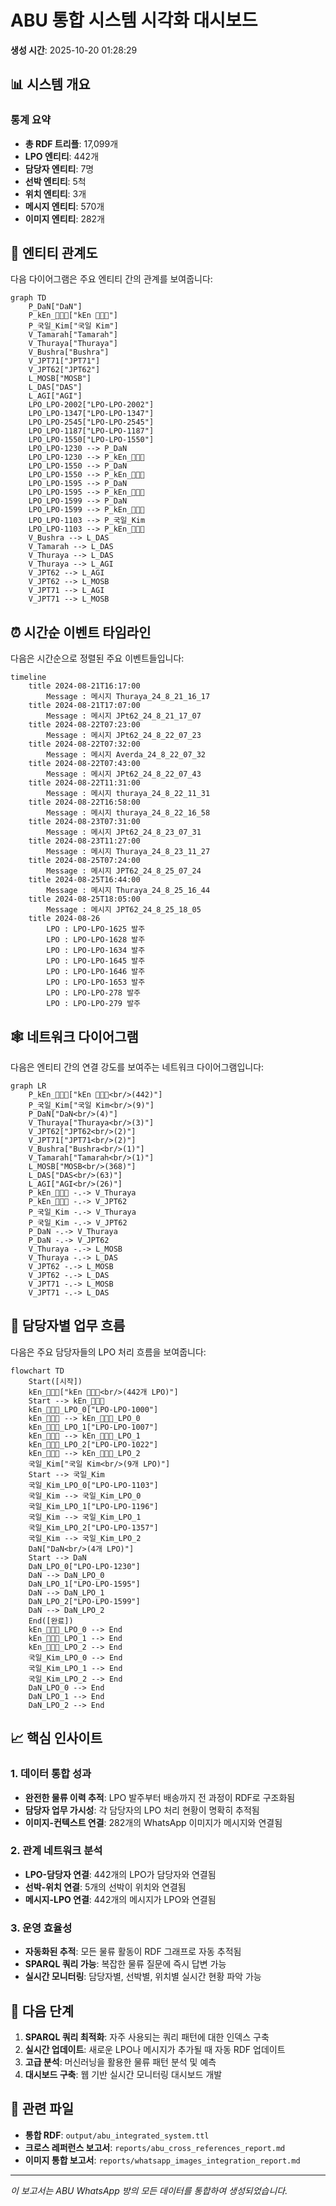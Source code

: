 # ABU 통합 시스템 시각화 대시보드

**생성 시간**: 2025-10-20 01:28:29

## 📊 시스템 개요

### 통계 요약
- **총 RDF 트리플**: 17,099개
- **LPO 엔티티**: 442개
- **담당자 엔티티**: 7명
- **선박 엔티티**: 5척
- **위치 엔티티**: 3개
- **메시지 엔티티**: 570개
- **이미지 엔티티**: 282개

## 🔗 엔티티 관계도

다음 다이어그램은 주요 엔티티 간의 관계를 보여줍니다:

```mermaid
graph TD
    P_DaN["DaN"]
    P_kEn_🏄🏻🌊["kEn 🏄🏻🌊"]
    P_국일_Kim["국일 Kim"]
    V_Tamarah["Tamarah"]
    V_Thuraya["Thuraya"]
    V_Bushra["Bushra"]
    V_JPT71["JPT71"]
    V_JPT62["JPT62"]
    L_MOSB["MOSB"]
    L_DAS["DAS"]
    L_AGI["AGI"]
    LPO_LPO-2002["LPO-LPO-2002"]
    LPO_LPO-1347["LPO-LPO-1347"]
    LPO_LPO-2545["LPO-LPO-2545"]
    LPO_LPO-1187["LPO-LPO-1187"]
    LPO_LPO-1550["LPO-LPO-1550"]
    LPO_LPO-1230 --> P_DaN
    LPO_LPO-1230 --> P_kEn_🏄🏻🌊
    LPO_LPO-1550 --> P_DaN
    LPO_LPO-1550 --> P_kEn_🏄🏻🌊
    LPO_LPO-1595 --> P_DaN
    LPO_LPO-1595 --> P_kEn_🏄🏻🌊
    LPO_LPO-1599 --> P_DaN
    LPO_LPO-1599 --> P_kEn_🏄🏻🌊
    LPO_LPO-1103 --> P_국일_Kim
    LPO_LPO-1103 --> P_kEn_🏄🏻🌊
    V_Bushra --> L_DAS
    V_Tamarah --> L_DAS
    V_Thuraya --> L_DAS
    V_Thuraya --> L_AGI
    V_JPT62 --> L_AGI
    V_JPT62 --> L_MOSB
    V_JPT71 --> L_AGI
    V_JPT71 --> L_MOSB
```

## ⏰ 시간순 이벤트 타임라인

다음은 시간순으로 정렬된 주요 이벤트들입니다:

```mermaid
timeline
    title 2024-08-21T16:17:00
        Message : 메시지 Thuraya_24_8_21_16_17
    title 2024-08-21T17:07:00
        Message : 메시지 JPt62_24_8_21_17_07
    title 2024-08-22T07:23:00
        Message : 메시지 JPt62_24_8_22_07_23
    title 2024-08-22T07:32:00
        Message : 메시지 Averda_24_8_22_07_32
    title 2024-08-22T07:43:00
        Message : 메시지 JPt62_24_8_22_07_43
    title 2024-08-22T11:31:00
        Message : 메시지 thuraya_24_8_22_11_31
    title 2024-08-22T16:58:00
        Message : 메시지 thuraya_24_8_22_16_58
    title 2024-08-23T07:31:00
        Message : 메시지 JPt62_24_8_23_07_31
    title 2024-08-23T11:27:00
        Message : 메시지 Thuraya_24_8_23_11_27
    title 2024-08-25T07:24:00
        Message : 메시지 JPT62_24_8_25_07_24
    title 2024-08-25T16:44:00
        Message : 메시지 Thuraya_24_8_25_16_44
    title 2024-08-25T18:05:00
        Message : 메시지 JPT62_24_8_25_18_05
    title 2024-08-26
        LPO : LPO-LPO-1625 발주
        LPO : LPO-LPO-1628 발주
        LPO : LPO-LPO-1634 발주
        LPO : LPO-LPO-1645 발주
        LPO : LPO-LPO-1646 발주
        LPO : LPO-LPO-1653 발주
        LPO : LPO-LPO-278 발주
        LPO : LPO-LPO-279 발주
```

## 🕸️ 네트워크 다이어그램

다음은 엔티티 간의 연결 강도를 보여주는 네트워크 다이어그램입니다:

```mermaid
graph LR
    P_kEn_🏄🏻🌊["kEn 🏄🏻🌊<br/>(442)"]
    P_국일_Kim["국일 Kim<br/>(9)"]
    P_DaN["DaN<br/>(4)"]
    V_Thuraya["Thuraya<br/>(3)"]
    V_JPT62["JPT62<br/>(2)"]
    V_JPT71["JPT71<br/>(2)"]
    V_Bushra["Bushra<br/>(1)"]
    V_Tamarah["Tamarah<br/>(1)"]
    L_MOSB["MOSB<br/>(368)"]
    L_DAS["DAS<br/>(63)"]
    L_AGI["AGI<br/>(26)"]
    P_kEn_🏄🏻🌊 -.-> V_Thuraya
    P_kEn_🏄🏻🌊 -.-> V_JPT62
    P_국일_Kim -.-> V_Thuraya
    P_국일_Kim -.-> V_JPT62
    P_DaN -.-> V_Thuraya
    P_DaN -.-> V_JPT62
    V_Thuraya -.-> L_MOSB
    V_Thuraya -.-> L_DAS
    V_JPT62 -.-> L_MOSB
    V_JPT62 -.-> L_DAS
    V_JPT71 -.-> L_MOSB
    V_JPT71 -.-> L_DAS
```

## 👥 담당자별 업무 흐름

다음은 주요 담당자들의 LPO 처리 흐름을 보여줍니다:

```mermaid
flowchart TD
    Start([시작])
    kEn_🏄🏻🌊["kEn 🏄🏻🌊<br/>(442개 LPO)"]
    Start --> kEn_🏄🏻🌊
    kEn_🏄🏻🌊_LPO_0["LPO-LPO-1000"]
    kEn_🏄🏻🌊 --> kEn_🏄🏻🌊_LPO_0
    kEn_🏄🏻🌊_LPO_1["LPO-LPO-1007"]
    kEn_🏄🏻🌊 --> kEn_🏄🏻🌊_LPO_1
    kEn_🏄🏻🌊_LPO_2["LPO-LPO-1022"]
    kEn_🏄🏻🌊 --> kEn_🏄🏻🌊_LPO_2
    국일_Kim["국일 Kim<br/>(9개 LPO)"]
    Start --> 국일_Kim
    국일_Kim_LPO_0["LPO-LPO-1103"]
    국일_Kim --> 국일_Kim_LPO_0
    국일_Kim_LPO_1["LPO-LPO-1196"]
    국일_Kim --> 국일_Kim_LPO_1
    국일_Kim_LPO_2["LPO-LPO-1357"]
    국일_Kim --> 국일_Kim_LPO_2
    DaN["DaN<br/>(4개 LPO)"]
    Start --> DaN
    DaN_LPO_0["LPO-LPO-1230"]
    DaN --> DaN_LPO_0
    DaN_LPO_1["LPO-LPO-1595"]
    DaN --> DaN_LPO_1
    DaN_LPO_2["LPO-LPO-1599"]
    DaN --> DaN_LPO_2
    End([완료])
    kEn_🏄🏻🌊_LPO_0 --> End
    kEn_🏄🏻🌊_LPO_1 --> End
    kEn_🏄🏻🌊_LPO_2 --> End
    국일_Kim_LPO_0 --> End
    국일_Kim_LPO_1 --> End
    국일_Kim_LPO_2 --> End
    DaN_LPO_0 --> End
    DaN_LPO_1 --> End
    DaN_LPO_2 --> End
```

## 📈 핵심 인사이트

### 1. 데이터 통합 성과
- **완전한 물류 이력 추적**: LPO 발주부터 배송까지 전 과정이 RDF로 구조화됨
- **담당자 업무 가시성**: 각 담당자의 LPO 처리 현황이 명확히 추적됨
- **이미지-컨텍스트 연결**: 282개의 WhatsApp 이미지가 메시지와 연결됨

### 2. 관계 네트워크 분석
- **LPO-담당자 연결**: 442개의 LPO가 담당자와 연결됨
- **선박-위치 연결**: 5개의 선박이 위치와 연결됨
- **메시지-LPO 연결**: 442개의 메시지가 LPO와 연결됨

### 3. 운영 효율성
- **자동화된 추적**: 모든 물류 활동이 RDF 그래프로 자동 추적됨
- **SPARQL 쿼리 가능**: 복잡한 물류 질문에 즉시 답변 가능
- **실시간 모니터링**: 담당자별, 선박별, 위치별 실시간 현황 파악 가능

## 🚀 다음 단계

1. **SPARQL 쿼리 최적화**: 자주 사용되는 쿼리 패턴에 대한 인덱스 구축
2. **실시간 업데이트**: 새로운 LPO나 메시지가 추가될 때 자동 RDF 업데이트
3. **고급 분석**: 머신러닝을 활용한 물류 패턴 분석 및 예측
4. **대시보드 구축**: 웹 기반 실시간 모니터링 대시보드 개발

## 📁 관련 파일

- **통합 RDF**: `output/abu_integrated_system.ttl`
- **크로스 레퍼런스 보고서**: `reports/abu_cross_references_report.md`
- **이미지 통합 보고서**: `reports/whatsapp_images_integration_report.md`

---
*이 보고서는 ABU WhatsApp 방의 모든 데이터를 통합하여 생성되었습니다.*
